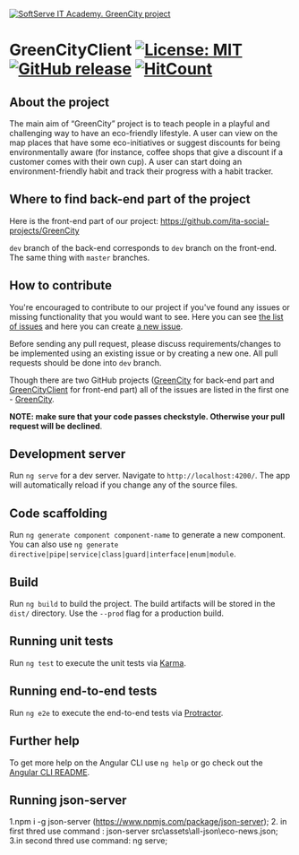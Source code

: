 <a href="https://career.softserveinc.com/en-us/technology/course/start_your_career_as_web_ui_developer"><img src="https://github.com/ita-social-projects/GreenCity/blob/master/docs-photos/GreenCity%20Logo.png" title="SoftServe IT Academy. GreenCity project" alt="SoftServe IT Academy. GreenCity project"></a>

# GreenCityClient    [![License: MIT](https://img.shields.io/badge/License-MIT-yellow.svg)](https://github.com/ita-social-projects/GreenCityClient/blob/master/LICENSE) [![GitHub release](https://img.shields.io/static/v1?label=Release&message=v.2.0.0&color=yellowgreen)](https://github.com/ita-social-projects/GreenCityClient/releases/tag/v.2.0.0) [![HitCount](http://hits.dwyl.com/ita-social-projects/GreenCityClient.svg)](http://hits.dwyl.com/ita-social-projects/GreenCityClient)

## About the project

The main aim of “GreenCity” project is to teach people in a playful and challenging way to have an eco-friendly lifestyle. A user can view on the map places that have some eco-initiatives or suggest discounts for being environmentally aware (for instance, coffee shops that give a discount if a customer comes with their own cup). А user can start doing an environment-friendly habit and track their progress with a habit tracker.

## Where to find back-end part of the project

Here is the front-end part of our project: https://github.com/ita-social-projects/GreenCity

`dev` branch of the back-end corresponds to `dev` branch on the front-end. The same thing with `master` branches.

## How to contribute

You're encouraged to contribute to our project if you've found any issues or missing functionality that you would want to see. Here you can see [the list of issues](https://github.com/ita-social-projects/GreenCity/issues) and here you can create [a new issue](https://github.com/ita-social-projects/GreenCity/issues/new).

Before sending any pull request, please discuss requirements/changes to be implemented using an existing issue or by creating a new one. All pull requests should be done into `dev` branch.

Though there are two GitHub projects ([GreenCity](https://github.com/ita-social-projects/GreenCity) for back-end part and [GreenCityClient](https://github.com/ita-social-projects/GreenCityClient) for front-end part) all of the issues are listed in the first one - [GreenCity](https://github.com/ita-social-projects/GreenCity).

**NOTE: make sure that your code passes checkstyle. Otherwise your pull request will be declined**. 


## Development server

Run `ng serve` for a dev server. Navigate to `http://localhost:4200/`. The app will automatically reload if you change any of the source files.

## Code scaffolding

Run `ng generate component component-name` to generate a new component. You can also use `ng generate directive|pipe|service|class|guard|interface|enum|module`.

## Build

Run `ng build` to build the project. The build artifacts will be stored in the `dist/` directory. Use the `--prod` flag for a production build.

## Running unit tests

Run `ng test` to execute the unit tests via [Karma](https://karma-runner.github.io).

## Running end-to-end tests

Run `ng e2e` to execute the end-to-end tests via [Protractor](http://www.protractortest.org/).

## Further help

To get more help on the Angular CLI use `ng help` or go check out the [Angular CLI README](https://github.com/angular/angular-cli/blob/master/README.md).

## Running json-server
1.npm i -g json-server  (https://www.npmjs.com/package/json-server);
2. in first thred  use command : json-server src\assets\all-json\eco-news.json;
3.in second thred use command: ng serve;
